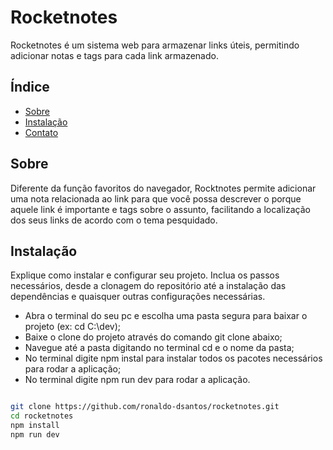 # Rocketnotes

Rocketnotes é um sistema web para armazenar links úteis, permitindo adicionar notas e tags para cada link armazenado. 

## Índice

- [Sobre](#sobre)
- [Instalação](#instalação)
- [Contato](#contato)

## Sobre

Diferente da função favoritos do navegador, Rocktnotes permite adicionar uma nota relacionada ao link para que você possa descrever o porque aquele link é importante e tags sobre o assunto, facilitando a localização dos seus links de acordo com o tema pesquidado.

## Instalação

Explique como instalar e configurar seu projeto. Inclua os passos necessários, desde a clonagem do repositório até a instalação das dependências e quaisquer outras configurações necessárias.

- Abra o terminal do seu pc e escolha uma pasta segura para baixar o projeto (ex: cd C:\dev);
- Baixe o clone do projeto através do comando git clone abaixo;
- Navegue até a pasta digitando no terminal cd e o nome da pasta;
- No terminal digite npm instal para instalar todos os pacotes necessários para rodar a aplicação;
- No terminal digite npm run dev para rodar a aplicação.


```bash

git clone https://github.com/ronaldo-dsantos/rocketnotes.git
cd rocketnotes
npm install
npm run dev
